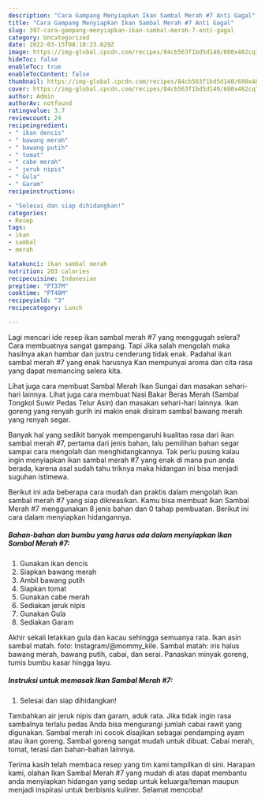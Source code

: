 ```yaml
---
description: "Cara Gampang Menyiapkan Ikan Sambal Merah #7 Anti Gagal"
title: "Cara Gampang Menyiapkan Ikan Sambal Merah #7 Anti Gagal"
slug: 397-cara-gampang-menyiapkan-ikan-sambal-merah-7-anti-gagal
category: Uncategorized
date: 2022-03-15T08:10:23.629Z
image: https://img-global.cpcdn.com/recipes/84cb563f1bd5d140/680x482cq70/ikan-sambal-merah-7-foto-resep-utama.jpg
hideToc: false
enableToc: true
enableTocContent: false
thumbnail: https://img-global.cpcdn.com/recipes/84cb563f1bd5d140/680x482cq70/ikan-sambal-merah-7-foto-resep-utama.jpg
cover: https://img-global.cpcdn.com/recipes/84cb563f1bd5d140/680x482cq70/ikan-sambal-merah-7-foto-resep-utama.jpg
author: Admin
authorAv: notfound
ratingvalue: 3.7
reviewcount: 24
recipeingredient:
- " ikan dencis"
- " bawang merah"
- " bawang putih"
- " tomat"
- " cabe merah"
- " jeruk nipis"
- " Gula"
- " Garam"
recipeinstructions:

- "Selesai dan siap dihidangkan!"
categories:
- Resep
tags:
- ikan
- sambal
- merah

katakunci: ikan sambal merah 
nutrition: 203 calories
recipecuisine: Indonesian
preptime: "PT37M"
cooktime: "PT48M"
recipeyield: "3"
recipecategory: Lunch

---
```



Lagi mencari ide resep ikan sambal merah #7 yang menggugah selera? Cara membuatnya sangat gampang. Tapi Jika salah mengolah maka hasilnya akan hambar dan justru cenderung tidak enak. Padahal ikan sambal merah #7 yang enak harusnya Kan mempunyai aroma dan cita rasa yang dapat memancing selera kita.


Lihat juga cara membuat Sambal Merah Ikan Sungai dan masakan sehari-hari lainnya. Lihat juga cara membuat Nasi Bakar Beras Merah (Sambal Tongkol Suwir Pedas Telur Asin) dan masakan sehari-hari lainnya. Ikan goreng yang renyah gurih ini makin enak disiram sambal bawang merah yang renyah segar.

Banyak hal yang sedikit banyak mempengaruhi kualitas rasa dari ikan sambal merah #7, pertama dari jenis bahan, lalu pemilihan bahan segar sampai cara mengolah dan menghidangkannya. Tak perlu pusing kalau ingin menyiapkan ikan sambal merah #7 yang enak di mana pun anda berada, karena asal sudah tahu triknya maka hidangan ini bisa menjadi suguhan istimewa.


Berikut ini ada beberapa cara mudah dan praktis dalam mengolah ikan sambal merah #7 yang siap dikreasikan. Kamu bisa membuat Ikan Sambal Merah #7 menggunakan 8 jenis bahan dan 0 tahap pembuatan. Berikut ini cara dalam menyiapkan hidangannya.

<!--inarticleads1-->

##### Bahan-bahan dan bumbu yang harus ada dalam menyiapkan Ikan Sambal Merah #7:

1. Gunakan  ikan dencis
1. Siapkan  bawang merah
1. Ambil  bawang putih
1. Siapkan  tomat
1. Gunakan  cabe merah
1. Sediakan  jeruk nipis
1. Gunakan  Gula
1. Sediakan  Garam


Akhir sekali letakkan gula dan kacau sehingga semuanya rata. Ikan asin sambal matah. foto: Instagram/@mommy_kile. Sambal matah: iris halus bawang merah, bawang putih, cabai, dan serai. Panaskan minyak goreng, tumis bumbu kasar hingga layu. 

<!--inarticleads2-->

##### Instruksi untuk memasak Ikan Sambal Merah #7:


1. Selesai dan siap dihidangkan!

Tambahkan air jeruk nipis dan garam, aduk rata. Jika tidak ingin rasa sambalnya terlalu pedas Anda bisa mengurangi jumlah cabai rawit yang digunakan. Sambal merah ini cocok disajikan sebagai pendamping ayam atau ikan goreng. Sambal goreng sangat mudah untuk dibuat. Cabai merah, tomat, terasi dan bahan-bahan lainnya. 

Terima kasih telah membaca resep yang tim kami tampilkan di sini. Harapan kami, olahan Ikan Sambal Merah #7 yang mudah di atas dapat membantu anda menyiapkan hidangan yang sedap untuk keluarga/teman maupun menjadi inspirasi untuk berbisnis kuliner. Selamat mencoba!
